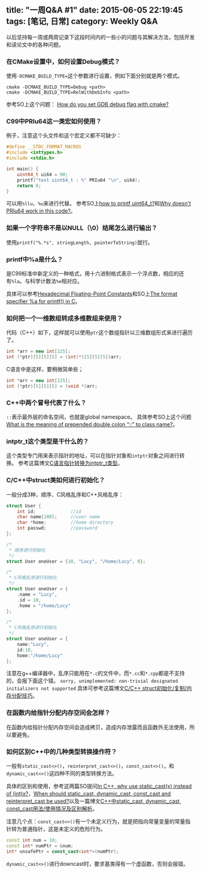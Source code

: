 title: "一周Q&A #1"
date: 2015-06-05 22:19:45
tags: [笔记, 日常]
category: Weekly Q&A
---

以后坚持每一周或两周记录下这段时间内的一些小的问题与其解决方法，包括开发和读论文中的各种问题。

### 在CMake设置中，如何设置Debug模式？
使用`-DCMAKE_BUILD_TYPE=`这个参数进行设置，例如下面分别就是两个模式。

```
cmake -DCMAKE_BUILD_TYPE=Debug <path>
cmake -DCMAKE_BUILD_TYPE=RelWithDebInfo <path>
```
参考SO上这个问题： [How do you set GDB debug flag with cmake?](http://stackoverflow.com/questions/10005982/how-do-you-set-gdb-debug-flag-with-cmake)

### C99中PRIu64这一类宏如何使用？
例子，注意这个头文件和这个宏定义都不可缺少：

```cpp
#define __STDC_FORMAT_MACROS
#include <inttypes.h>
#include <stdio.h>

int main() {
    uint64_t ui64 = 90;
    printf("test uint64_t : %" PRIu64 "\n", ui64);
    return 0;
}
```
可以用`%llu`、`%u`来进行代替。
参考SO上[how to printf uint64_t?](http://stackoverflow.com/questions/8132399/how-to-printf-uint64-t)和[Why doesn't PRIu64 work in this code?](http://stackoverflow.com/questions/14535556/why-doesnt-priu64-work-in-this-code)。

### 如果一个字符串不是以NULL（\0）结尾怎么进行输出？
使用`printf("%.*s", stringLength, pointerToString)`就行。
<!-- more  -->

### printf中%a是什么？
是C99标准中新定义的一种格式，用十六进制格式表示一个浮点数，相应的还有`%la`。与科学计数法`%e`相对应。

具体可以参考[Hexadecimal Floating-Point Constants](http://www.exploringbinary.com/hexadecimal-floating-point-constants/)和SO上[The format specifier %a for printf() in C](http://stackoverflow.com/questions/4826842/the-format-specifier-a-for-printf-in-c)。

<!--more-->

### 如何把一个一维数组转成多维数组来使用？
代码（C++）如下，这样就可以使用`ptr`这个数组指针以三维数组形式来进行遍历了。

```cpp
int *arr = new int[125];
int (*ptr)[5][5][5] = (int(*)[5][5][5])arr;
```
C语言中是这样，要稍微简单些；

```cpp
int *arr = new int[125];
int (*ptr)[5][5][5] = (void *)arr;
```

### C++中两个冒号代表了什么？
`::`表示最外层的命名空间，也就是global namespace。
具体参考SO上这个问题[What is the meaning of prepended double colon “::” to class name?](http://stackoverflow.com/questions/4269034/what-is-the-meaning-of-prepended-double-colon-to-class-name)。

### intptr_t这个类型是干什么的？
这个类型专门用来表示指针的地址，可以在指针对象和`intptr`对象之间进行转换。
参考这篇博文[C语言指针转换为intptr_t类型](http://www.cnblogs.com/anker/p/3438480.html)。

### C/C++中struct类如何进行初始化？
一般分成3种，顺序、C风格乱序和C++风格乱序：

```cpp
struct User {
    int id;             //id
    char name[100];     //user name
    char *home;         //home directory
    int passwd;         //password
};

/*
 * 顺序进行初始化
 */
struct User oneUser = {10, "Lucy", "/home/Lucy", 0};

/*
 * C风格乱序进行初始化
 */
struct User oneUser = {
    .name = "Lucy", 
    .id = 10,
    .home = "/home/Lucy"
};

/*
 * C风格乱序进行初始化
 */
struct User oneUser = {
    name:"Lucy", 
    id:10,
    home:"/home/Lucy"
};
```
注意在g++编译器中，乱序只能用在`*.c`的文件中，而`*.cc`和`*.cpp`都是不支持的，会报下面这个错。
`sorry, unimplemented: non-trivial designated initializers not supported`
具体可参考这篇博文[C/C++ struct初始化/复制/内存分配技巧](http://blog.csdn.net/johnny710vip/article/details/7281131)。

### 在函数内给指针分配内存空间会怎样？
在函数内给指针分配内存空间会造成拷贝，造成内存泄露而且函数外无法使用，所以要避免。

### 如何区别C++中的几种类型转换操作符？
一般有`static_cast<>()`，`reinterpret_cast<>()`，`const_cast<>()`，和`dynamic_cast<>()`这四种不同的类型转换方法。

具体的区别和使用，参考这两篇SO提问[In C++, why use static_cast<int>(x) instead of (int)x?](http://stackoverflow.com/questions/103512/in-c-why-use-static-castintx-instead-of-intx)，[When should static_cast, dynamic_cast, const_cast and reinterpret_cast be used?](http://stackoverflow.com/questions/332030/when-should-static-cast-dynamic-cast-const-cast-and-reinterpret-cast-be-used)以及一篇博文[C++中static_cast, dynamic_cast, const_cast用法/使用情况及区别解析](http://blog.csdn.net/bzhxuexi/article/details/17021559)。

注意几个点：`const_cast<>()`有一个未定义行为，就是把指向常量变量的常量指针转为普通指针，这是未定义的危险行为。

```cpp
const int num = 10;
const int* numPtr = &num;
int* unsafePtr = const_cast<int*>(numPtr);
```
`dynamic_cast<>()`进行downcast时，要求基类得有一个虚函数，否则会报错。
